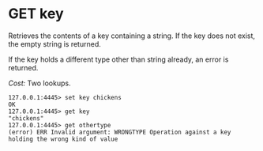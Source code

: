 # GET key

Retrieves the contents of a key containing a string. If the key does not exist,
the empty string is returned.

If the key holds a different type other than string already, an error is returned.

*Cost:* Two lookups.

```
127.0.0.1:4445> set key chickens
OK
127.0.0.1:4445> get key
"chickens"
127.0.0.1:4445> get othertype
(error) ERR Invalid argument: WRONGTYPE Operation against a key holding the wrong kind of value
```
